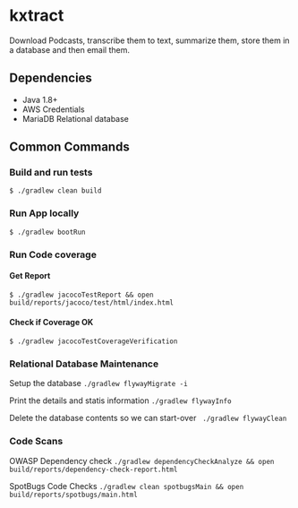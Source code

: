 # kxtract

Download Podcasts, transcribe them to text, summarize them, store them in a database and then email them.

## Dependencies
- Java 1.8+
- AWS Credentials 
- MariaDB Relational database

## Common Commands

### Build and run tests
`$ ./gradlew clean build`

### Run App locally
`$ ./gradlew bootRun`

### Run Code coverage

#### Get Report
`$ ./gradlew jacocoTestReport && open build/reports/jacoco/test/html/index.html`

#### Check if Coverage OK
`$ ./gradlew jacocoTestCoverageVerification`


### Relational Database Maintenance
Setup the database
`./gradlew flywayMigrate -i`

Print the details and statis information
`./gradlew flywayInfo`

Delete the database contents so we can start-over
` ./gradlew flywayClean`

### Code Scans
OWASP Dependency check
`./gradlew dependencyCheckAnalyze && open build/reports/dependency-check-report.html` 


SpotBugs Code Checks
`./gradlew clean spotbugsMain && open build/reports/spotbugs/main.html`
